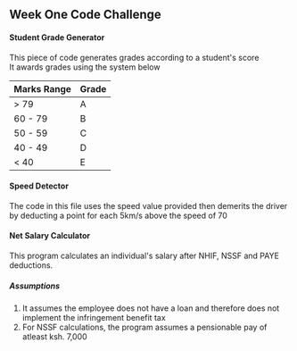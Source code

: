 ## Week One Code Challenge

#### Student Grade Generator

This piece of code generates grades according to a student's score  
It awards grades using the system below

| Marks Range | Grade |
| ----------- | ----- |
| > 79        | A     |
| 60 - 79     | B     |
| 50 - 59     | C     |
| 40 - 49     | D     |
| < 40        | E     |

#### Speed Detector

The code in this file uses the speed value provided then demerits the driver by deducting a point for each 5km/s above the speed of 70

#### Net Salary Calculator

This program calculates an individual's salary after NHIF, NSSF and PAYE deductions.

##### Assumptions

1. It assumes the employee does not have a loan and therefore does not implement the infringement benefit tax
2. For NSSF calculations, the program assumes a pensionable pay of atleast ksh. 7,000
